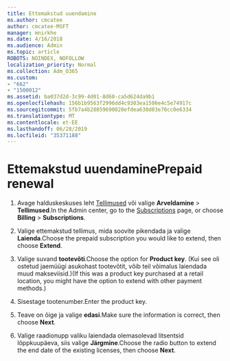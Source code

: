 ```yaml
---
title: Ettemakstud uuendamine
ms.author: cmcatee
author: cmcatee-MSFT
manager: mnirkhe
ms.date: 4/16/2018
ms.audience: Admin
ms.topic: article
ROBOTS: NOINDEX, NOFOLLOW
localization_priority: Normal
ms.collection: Adm_O365
ms.custom:
- "662"
- "1500012"
ms.assetid: ba037d2d-3c99-4d01-8d60-ca5d624da9b1
ms.openlocfilehash: 156b1b9563f2996dd4c9303ea1506e4c5e74917c
ms.sourcegitcommit: 5fb7a4b28859690020efdea630d03e70cc0e6334
ms.translationtype: MT
ms.contentlocale: et-EE
ms.lasthandoff: 06/28/2019
ms.locfileid: "35371188"
---
```

# <a name="prepaid-renewal"></a><span data-ttu-id="53204-102">Ettemakstud uuendamine</span><span class="sxs-lookup"><span data-stu-id="53204-102">Prepaid renewal</span></span>

1. <span data-ttu-id="53204-103">Avage halduskeskuses leht [Tellimused](https://go.microsoft.com/fwlink/p/?linkid=842054) või valige **Arveldamine** \> **Tellimused**.</span><span class="sxs-lookup"><span data-stu-id="53204-103">In the Admin center, go to the [Subscriptions](https://go.microsoft.com/fwlink/p/?linkid=842054) page, or choose **Billing** \> **Subscriptions**.</span></span>

2. <span data-ttu-id="53204-104">Valige ettemakstud tellimus, mida soovite pikendada ja valige **Laienda**.</span><span class="sxs-lookup"><span data-stu-id="53204-104">Choose the prepaid subscription you would like to extend, then choose **Extend**.</span></span>

3. <span data-ttu-id="53204-105">Valige suvand **tootevõti**.</span><span class="sxs-lookup"><span data-stu-id="53204-105">Choose the option for **Product key**.</span></span> <span data-ttu-id="53204-106">(Kui see oli ostetud jaemüügi asukohast tootevõtit, võib teil võimalus laiendada muud makseviisid.)</span><span class="sxs-lookup"><span data-stu-id="53204-106">(If this was a product key purchased at a retail location, you might have the option to extend with other payment methods.)</span></span>

4. <span data-ttu-id="53204-107">Sisestage tootenumber.</span><span class="sxs-lookup"><span data-stu-id="53204-107">Enter the product key.</span></span>

5. <span data-ttu-id="53204-108">Teave on õige ja valige **edasi**.</span><span class="sxs-lookup"><span data-stu-id="53204-108">Make sure the information is correct, then choose **Next**.</span></span>

6. <span data-ttu-id="53204-109">Valige raadionupp valiku laiendada olemasolevad litsentsid lõppkuupäeva, siis valige **Järgmine**.</span><span class="sxs-lookup"><span data-stu-id="53204-109">Choose the radio button to extend the end date of the existing licenses, then choose **Next**.</span></span>
